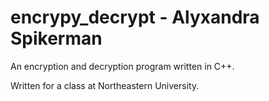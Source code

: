 # encrypy_decrypt - Alyxandra Spikerman

An encryption and decryption program written in C++. 

Written for a class at Northeastern University.
